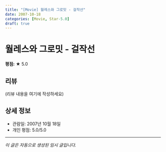 ```yaml
---
title: "[Movie] 월레스와 그로밋 - 걸작선"
date: 2007-10-18
categories: [Movie, Star-5.0]
draft: true
---
```


# 월레스와 그로밋 - 걸작선

**평점:** ★ 5.0

## 리뷰

(리뷰 내용을 여기에 작성하세요)

## 상세 정보

- 관람일: 2007년 10월 18일
- 개인 평점: 5.0/5.0

---

*이 글은 자동으로 생성된 임시 글입니다.*
